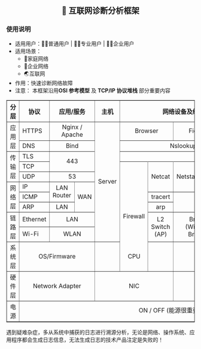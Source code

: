 <h2 align="center">🔎 互联网诊断分析框架</h2>

 ### 使用说明 
- 适用用户：🙍‍♂️普通用户 | 👨‍💻专业用户 | 👨‍💼企业用户
- 适用场景：
  - 🏡家庭网络
  - 🏦企业网络
  - 🌏互联网
- 作用：快速诊断网络故障
- 注意： 本框架沿用**OSI 参考模型** 及 **TCP/IP 协议堆栈** 部分重要内容  

<table border="1.5">
    <tr>
        <th align="center">分层</th>   <!-- 左对齐 -->
        <th align="center">协议</th> <!-- 居中对其（默认）-->
        <th colspan="2" align="center">应用/服务</th>  <!-- 右对齐-->
        <th colspan="1" align="center">主机</th>  <!-- 右对齐-->
        <th colspan="6" align="center">网络设备及终端网络分析工具</th>  <!-- 右对齐-->
        <th colspan="1" align="center">终端</th>  <!-- 右对齐-->
         </tr>
    <tr>
        <td rowspan="2">应用层</td>
        <td>HTTPS</td>
        <td rowspan="1" colspan="2" align="center">Nginx / Apache</td> 
        <td rowspan="10" colspan="1" align="center">Server</td> 
        <td rowspan="1" colspan="2" align="center">Browser</td>
        <td rowspan="1" colspan="2" align="center">Fiddler</td>
        <td rowspan="1" colspan="1" align="center">curl</td>
        <td rowspan="8" colspan="1" align="center">Wireshark
            (tcpdump)</td> 
        <td rowspan="10" colspan="1" align="center">PC</td> 
    </tr>
      <tr> 
        <td>DNS</td>
          <td colspan="2" align="center">Bind</td>
          <td rowspan="1" colspan="5" align="center">Nslookup</td> 
        </tr>   
    <tr>
        <td rowspan="3">传输层</td>
        <td colspan="1">TLS</td>
        <td rowspan="2" colspan="2" align="center">443</td>
    </tr>
      <tr>
        <td>TCP</td>     
        <td rowspan="8" align="center">Firewall</td>
        <td rowspan="3" align="center">Netcat</td>
        <td rowspan="3" align="center">Netstat</td>
        <td rowspan="3" align="center">Telnet</td>
        <td rowspan="6" align="center">Nmap</td> 
    </tr>
    <tr>
        <td>UDP</td>
        <td colspan="2" align="center">53</td>
         </tr>
    <tr>
        <td rowspan="3">网络层</td>
        <td>IP</td>
        <td rowspan="2" colspan="1" align="center">LAN Router</td>
        <td rowspan="3" colspan="1" align="center"> WAN</td> 
        <td rowspan="5" align="center">Router
            (Wi-Fi Router)</td>
        <td rowspan="5" align="center">L3 Switch</td>
        <td rowspan="1" align="center">ping</td>
    </tr>
    <tr>
    <td>ICMP</td>
    <td rowspan="1" align="center">tracert</td>
     </tr>
    <tr>
    <td>ARP</td>
    <td rowspan="1" colspan="1" align="center">LAN</td>
    <td rowspan="1" colspan="1" align="center">arp</td>
      </tr>
    <tr>
        <td rowspan="2">链路层</td>
        <td>Ethernet</td>
        <td rowspan="1" colspan="2" align="center">LAN</td>
        <td rowspan="2" align="center">L2 Switch
            (AP)
        </td>
        <td rowspan="2" colspan="2" align="center">Bridge
            (Wireless Bridge)
        </td>
           </tr>
     <tr>
        <td>Wi-Fi</td>
        <td rowspan="1" colspan="2" align="center">WLAN</td>
           </tr>
    <tr>
        <td rowspan="1">系统层</td>
        <td rowspan="1" colspan="3" align="center">OS/Firmware</td>
        <td colspan="3" align="center">CPU</td>
        <td colspan="3" align="center">Mem</td>
        <td colspan="3" align="center">Disk</td>
            </tr>
    <tr>
  <td rowspan="1">硬件层</td>
        <td rowspan="1" colspan="3" align="center">Network Adapter </td>
        <td colspan="3" align="center">NIC </td>
        <td colspan="3" align="center">RJ-45 </td>
        <td colspan="3" align="center">SFP </td>
    </tr>
  <td rowspan="1">电源</td>   
  <td colspan="12" align="center">ON / OFF (能源很重要⭐)</td>
</table>




遇到疑难杂症，多从系统中捕获的日志进行溯源分析，无论是网络、操作系统、应用程序都会生成日志信息，无法生成日志的技术产品注定是失败的！


















